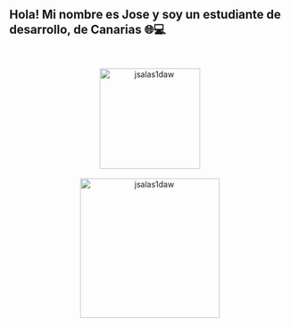 <h2 align="left">Hola! Mi nombre es Jose y soy un estudiante de desarrollo, de Canarias 🌐💻</h2> <br>

<p align="center">
<a href="https://github.com/jsalas1daw">
  <img src="https://github-readme-stats.vercel.app/api?username=jsalas1daw&show_icons=true&locale=es&hide_title=false&layout=compact&card_width=320&langs_count=5&theme=algolia&hide_border=false" height="180em" alt="jsalas1daw" /> <br><br>
  <img src="https://github-readme-stats.vercel.app/api/top-langs?username=jsalas1daw&hide_title=false&hide_rank=false&show_icons=true&include_all_commits=true&count_private=true&disable_animations=false&theme=algolia&locale=es&hide_border=false" height="250em" alt="jsalas1daw" />
</a>
</p>
